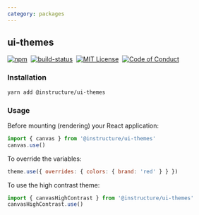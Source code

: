 ```yaml
---
category: packages
---
```


## ui-themes

[![npm][npm]][npm-url]&nbsp;
[![build-status][build-status]][build-status-url]&nbsp;
[![MIT License][license-badge]][LICENSE]&nbsp;
[![Code of Conduct][coc-badge]][coc]

### Installation

```sh
yarn add @instructure/ui-themes
```

### Usage

Before mounting (rendering) your React application:

```js
import { canvas } from '@instructure/ui-themes'
canvas.use()
```

To override the variables:

```js
theme.use({ overrides: { colors: { brand: 'red' } } })
```

To use the high contrast theme:

```js
import { canvasHighContrast } from '@instructure/ui-themes'
canvasHighContrast.use()
```

[npm]: https://img.shields.io/npm/v/@instructure/ui-themes.svg
[npm-url]: https://npmjs.com/package/@instructure/ui-themes

[build-status]: https://travis-ci.org/instructure/instructure-ui.svg?branch=master
[build-status-url]: https://travis-ci.org/instructure/instructure-ui "Travis CI"

[license-badge]: https://img.shields.io/npm/l/instructure-ui.svg?style=flat-square
[license]: https://github.com/instructure/instructure-ui/blob/master/LICENSE

[coc-badge]: https://img.shields.io/badge/code%20of-conduct-ff69b4.svg?style=flat-square
[coc]: https://github.com/instructure/instructure-ui/blob/master/CODE_OF_CONDUCT.md
